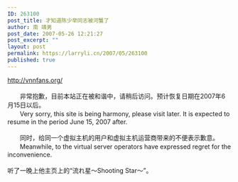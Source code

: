 ```yaml
---
ID: 263100
post_title: 才知道陈少举同志被河蟹了
author: 南 靖男
post_date: 2007-05-26 12:21:27
post_excerpt: ""
layout: post
permalink: https://larryli.cn/2007/05/263100
published: true
---
```

<a href="http://vnnfans.org/">http://vnnfans.org/</a><br/><br/>　　非常抱歉，目前本站正在被和谐中，请稍后访问。预计恢复日期在2007年6月15日以后。<br/>　　Very sorry, this site is being harmony, please visit later. It is expected to resume in the period June 15, 2007 after.<br/><!--more--><br/>　　同时，给同一个虚拟主机的用户和虚拟主机运营商带来的不便表示歉意。<br/>　　Meanwhile, to the virtual server operators have expressed regret for the inconvenience.<br/><br/>听了一晚上他主页上的“流れ星～Shooting Star～”。